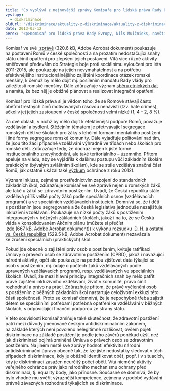 ```yaml
---
title: "Co vyplývá z nejnovější zprávy Komisaře pro lidská práva Rady Evropy pro Českou republiku?"
vystupy:
  - diskriminace
oldUrl: "/diskriminace/aktuality-z-diskriminace/aktuality-z-diskriminace-2013/co-vyplyva-z-nejnovejsi-zpravy-komisare-pro-lidska-prava-rady-evropy-pro-ceskou-republiku/"
date: 2013-03-12
perex: "<p>Komisař pro lidská práva Rady Evropy, Nils Muižnieks, navštívil ve dnech 12. - 15. listopadu loňského roku Českou republiku a následně na základě této návštěvy pojmenoval nejpalčivější problémy, s nimiž se v České republice setkávají menšiny i majoritní společnost při zajištění základních práv.</p>"
---
```


<!-- imported from the old website -->

<p class="align-blok">Komisař ve své <a title="Otevření do nového okna" href="/uploads-import/DISKRIMINACE/aktuality/zprava_komisare_pro_lidska_prava_Rady_Evropy_2013.pdf" target="_blank"> zprávě</a> (320.6 kB, Adobe Acrobat dokument) poukazuje na postavení Romů v české společnosti a na prozatím nedostačující snahy státu učinit opatření pro zlepšení jejich postavení. Vítá sice různé aktivity směřované především do Strategie boje proti sociálnímu vyloučení pro léta 2011-2015, ale poukazuje na jejich nevymahatelnost a na potřebu efektivnějšího institucionálnějšího zajištění koordinace otázek romské menšiny, k čemuž by mělo dojít mj. posílením mandátu Rady vlády pro záležitosti romské menšiny. Dále zdůrazňuje význam <a title="Otevření do nového okna" href="http://www.coe.int/t/dghl/monitoring/ecri/activities/Themes/Ethnic_statistics_and_data_protection.pdf" target="_blank">sběru etnických dat</a>  a namítá, že bez něj je obtížné plánovat a realizovat integrační opatření.</p><p class="align-blok">Komisař pro lidská práva si je vědom toho, že se Romové stávají často oběťmi trestných činů motivovaných rasovou nenávistí (tzv. hate crimes), ačkoliv jej jejich zastoupení v české společnosti velmi nízké (1, 4 – 2, 8 %). </p><p class="align-blok">Za dvě oblasti, v nichž by mělo dojít k efektivnější podpoře Romů, považuje vzdělávání a bydlení. Stěžejním tématem je přetrvávající segregace romských dětí ve školách pro žáky s lehčími formami mentálního postižení i jiné formy segregace romské komunity. Dále vyjadřuje politování nad tím, že jsou tito žáci případně vzděláváni výhradně ve třídách nebo školách pro romské děti. Zdůrazňuje tedy, že dochází nejen k jisté formě institucionálního znevýhodnění, ale také teritoriálního – územního. Přitom apeluje na vládu, aby se vyjádřila k dalšímu postupu vůči základním školám praktickým (bývalým zvláštním školám), kde se stále vzdělává značná část Romů, jak ostatně ukázal také <a href="http://www.ochrance.cz/tiskove-zpravy/tiskove-zpravy-2012/vyzkum-potvrdil-neprimou-diskriminaci-romskych-zaku/">výzkum</a> ochránce z roku 2012). </p><p class="align-blok">Význam inkluze, zejména prostřednictvím zapojení do standardních základních škol, zdůrazňuje komisař ve své zprávě nejen u romských žáků, ale také u žáků se zdravotním postižením. Uvádí, že Česká republika stále vzdělává příliš velké počty žáků podle speciálních osnov (vzdělávacích programů) a ve speciálních vzdělávacích institucích. Domnívá se, že i děti s postižením jsou segregované a že česká legislativa jednoduše nezajišťuje inkluzívní vzdělávání. Poukazuje na nízké počty žáků s postižením integrovaných v běžných základních školách, jakož i na to, že se Česká vláda v konsolidovaném Akčním plánu (můžete si přečíst <a title="Otevření do nového okna" href="/uploads-import/DISKRIMINACE/aktuality/Plan_opatreni__k_vykonu_rozsudku_D._H.pdf" target="_blank"> zde</a> (667 kB, Adobe Acrobat dokument)) k výkonu rozsudku <a title="Otevření do nového okna" href="/uploads-import/DISKRIMINACE/aktuality/DH-rozsudekGC.pdf" target="_blank"> D. H. a ostatní vs. Česká republika</a> (529.5 kB, Adobe Acrobat dokument) nezavázala ke zrušení speciálních (praktických) škol. </p><p class="align-blok">Pokud jde obecně o zajištění práv osob s postižením, kvituje ratifikaci Úmluvy o právech osob se zdravotním postižením (CPRD), jakož i navazující národní aktivity, opět ale poukazuje na potřebu zjišťovat data týkající se osob s postižením, mj. údaje o počtech žáků vzdělávaných podle upravených vzdělávacích programů, resp. vzdělávaných ve speciálních školách. Uvádí, že mezi hlavní principy integračních snah by mělo patřit právě zajištění inkluzívního vzdělávání, život v komunitě, právo činit rozhodnutí a právo na práci. Zdůrazňuje přitom, že právě vyčlenění osob s postižením z běžných základních škol nastartuje celoživotní exkluzi této části společnosti. Proto se komisař domnívá, že je nepochybně třeba zajistit dětem se speciálními potřebami potřebná opatření ke vzdělávání v běžných školách, s odpovídající finanční podporou ze strany státu. </p><p class="align-blok">V této souvislosti komisař zmiňuje také skutečnost, že zdravotní postižení patří mezi důvody jmenované českým antidiskriminačním zákonem, na základě kterých není povoleno nelegitimně rozlišovat, ovšem pojetí diskriminace na základě postižení je podle jeho závěrů poněkud užší, než jak diskriminaci pojímá zmíněná Úmluva o právech osob se zdravotním postižením. Na jiném místě své zprávy hodnotí efektivitu národní antidiskriminační úpravy obecně tak, že lze jisté nedostatky sledovat v těch případech diskriminace, kdy je obtížné identifikovat oběť, popř. i v situacích, kdy je diskriminací zasažen neurčitý počet obětí. Vítá nicméně aktivity veřejného ochránce práv jako národního mechanismu ochrany před diskriminací, tj. equality body, jako přínosné. Současně se domnívá, že by bylo vhodné mu svěřit výraznější kompetence, zejména v podobě vydávání právně závazných rozhodnutí týkajících se diskriminace. </p>
